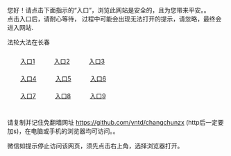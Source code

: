 您好！请点击下面指示的“入口”，浏览此网站是安全的，且为您带来平安。。 <br/>
点击入口后，请耐心等待， 过程中可能会出现无法打开的提示，请忽略，最终会进入网站. </br>

法轮大法在长春<br/>
<div style="padding:10px"><a style="margin:20px" target="_blank" href="https://ds4bv6nbwospe.cloudfront.net/2Qpsp?ckznfetk" id="ccLink1" rel="nofollow">入口1</a> <a target="_blank" style="margin:20px" href="https://dsi1uxvlh2zvm.cloudfront.net/2Qpsp?utsewz" id="ccLink2" rel="nofollow">入口2</a> <a style="margin:20px" target="_blank" href="https://d26g8th7x8nix1.cloudfront.net/2Qpsp?pbwxiula" id="ccLink3" rel="nofollow">入口3</a></div>

<div style="padding:10px" ><a style="margin:20px" target="_blank" href="https://ds4bv6nbwospe.cloudfront.net/2Qpsp?ckznfetk" id="ccLink4" rel="nofollow">入口4</a> <a style="margin:20px" href="https://dsi1uxvlh2zvm.cloudfront.net/2Qpsp?utsewz" target="_blank" id="ccLink5" rel="nofollow">入口5</a> <a style="margin:20px" href="https://d26g8th7x8nix1.cloudfront.net/2Qpsp?pbwxiula" target="_blank" id="ccLink6" rel="nofollow">入口6</a></div>

<div style="padding:10px"><a style="margin:20px" target="_blank" href="https://ds4bv6nbwospe.cloudfront.net/2Qpsp?ckznfetk" id="ccLink7" rel="nofollow">入口7</a> <a style="margin:20px" href="https://dsi1uxvlh2zvm.cloudfront.net/2Qpsp?utsewz" target="_blank" id="ccLink8" rel="nofollow">入口8</a> <a style="margin:20px" target="_blank" href="https://d26g8th7x8nix1.cloudfront.net/2Qpsp?pbwxiula" id="ccLink9" rel="nofollow">入口9</a></div>

<br/>



请复制并记住免翻墙网址 https://github.com/yntd/changchunzx (http后一定要加s)，在电脑或手机的浏览器均可访问。。<br/>

微信如提示停止访问该网页，须先点击右上角，选择浏览器打开。
